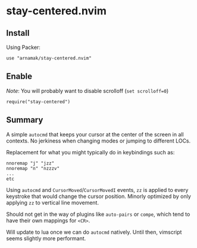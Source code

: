 # stay-centered.nvim

## Install

Using Packer:
```
use "arnamak/stay-centered.nvim"
```

## Enable
*Note*: You will probably want to disable scrolloff (`set scrolloff=0`)
```
require("stay-centered")
```

## Summary

A simple `autocmd` that keeps your cursor at the center of the screen in all contexts.
No jerkiness when changing modes or jumping to different LOCs.

Replacement for what you might typically do in keybindings such as:
```
nnoremap "j" "jzz"
nnoremap "n" "nzzzv"
...
etc
```

Using `autocmd` and `CursorMoved`/`CursorMovedI` events, `zz` is applied to every keystroke that would change the cursor position.
Minorly optimized by only applying `zz` to vertical line movement.

Should not get in the way of plugins like `auto-pairs` or `compe`, which tend to have their own mappings for `<CR>`.

Will update to lua once we can do `autocmd` natively. Until then, vimscript seems slightly more performant.
